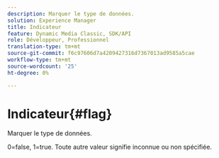 ```yaml
---
description: Marquer le type de données.
solution: Experience Manager
title: Indicateur
feature: Dynamic Media Classic, SDK/API
role: Développeur, Professionnel
translation-type: tm+mt
source-git-commit: f6c97606d7a4209427316d7367013ad9585a5cae
workflow-type: tm+mt
source-wordcount: '25'
ht-degree: 0%

---
```



# Indicateur{#flag}

Marquer le type de données.

0=false, 1=true. Toute autre valeur signifie inconnue ou non spécifiée.
